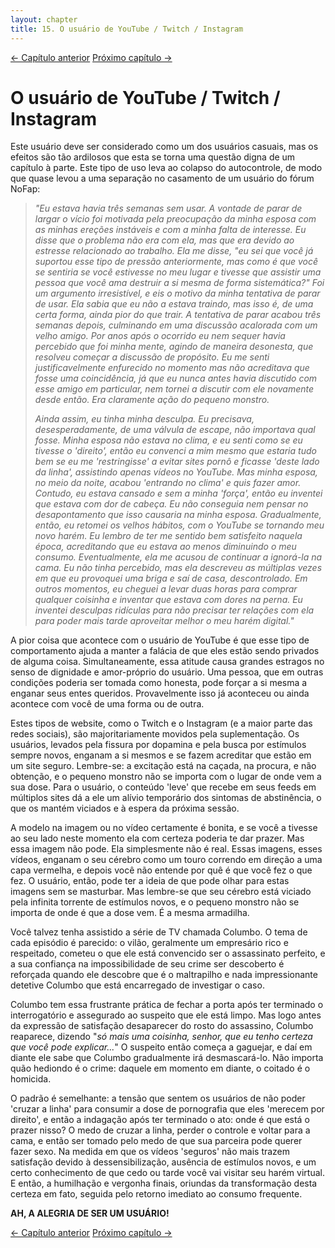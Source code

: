 ```yaml
---
layout: chapter
title: 15. O usuário de YouTube / Twitch / Instagram 
---
```

<div class="pagination-selector">
<a href="14-usuarios-casuais.html" class="chapter-btn">&larr; Capítulo anterior</a>
<a href="16-tempo-certo.html" class="chapter-btn">Próximo capítulo &#8594;</a>
</div>

# O usuário de YouTube / Twitch / Instagram

Este usuário deve ser considerado como um dos usuários casuais, mas os efeitos são tão ardilosos que esta se torna uma questão digna de um capítulo à parte. Este tipo de uso leva ao colapso do autocontrole, de modo que quase levou a uma separação no casamento de um usuário do fórum NoFap:

> *"Eu estava havia três semanas sem usar. A vontade de parar de largar o vício foi motivada pela preocupação da minha esposa com as minhas ereções instáveis e com a minha falta de interesse. Eu disse que o problema não era com ela, mas que era devido ao estresse relacionado ao trabalho. Ela me disse, "eu sei que você já suportou esse tipo de pressão anteriormente, mas como é que você se sentiria se você estivesse no meu lugar e tivesse que assistir uma pessoa que você ama destruir a si mesma de forma sistemática?" Foi um argumento irresistível, e eis o motivo da minha tentativa de parar de usar. Ela sabia que eu não a estava traindo, mas isso é, de uma certa forma, ainda pior do que trair. A tentativa de parar acabou três semanas depois, culminando em uma discussão acalorada com um velho amigo. Por anos após o ocorrido eu nem sequer havia percebido que foi minha mente, agindo de maneira desonesta, que resolveu começar a discussão de propósito. Eu me senti justificavelmente enfurecido no momento mas não acreditava que fosse uma coincidência, já que eu nunca antes havia discutido com esse amigo em particular, nem tornei a discutir com ele novamente desde então. Era claramente ação do pequeno monstro.*
>
> *Ainda assim, eu tinha minha desculpa. Eu precisava, desesperadamente, de uma válvula de escape, não importava qual fosse. Minha esposa não estava no clima, e eu senti como se eu tivesse o 'direito', então eu convenci a mim mesmo que estaria tudo bem se eu me 'restringisse' a evitar sites pornô e ficasse 'deste lado da linha', assistindo apenas vídeos no YouTube. Mas minha esposa, no meio da noite, acabou 'entrando no clima' e quis fazer amor. Contudo, eu estava cansado e sem a minha 'força', então eu inventei que estava com dor de cabeça. Eu não conseguia nem pensar no desapontamento que isso causaria na minha esposa. Gradualmente, então, eu retomei os velhos hábitos, com o YouTube se tornando meu novo harém. Eu lembro de ter me sentido bem satisfeito naquela época, acreditando que eu estava ao menos diminuindo o meu consumo. Eventualmente, ela me acusou de continuar a ignorá-la na cama. Eu não tinha percebido, mas ela descreveu as múltiplas vezes em que eu provoquei uma briga e saí de casa, descontrolado. Em outros momentos, eu cheguei a levar duas horas para comprar qualquer coisinha e inventar que estava com dores na perna. Eu inventei desculpas ridículas para não precisar ter relações com ela para poder mais tarde aproveitar melhor o meu harém digital."*

A pior coisa que acontece com o usuário de YouTube é que esse tipo de comportamento ajuda a manter a falácia de que eles estão sendo privados de alguma coisa. Simultaneamente, essa atitude causa grandes estragos no senso de dignidade e amor-próprio do usuário. Uma pessoa, que em outras condições poderia ser tomada como honesta, pode forçar a si mesma a enganar seus entes queridos. Provavelmente isso já aconteceu ou ainda acontece com você de uma forma ou de outra.

Estes tipos de website, como o Twitch e o Instagram (e a maior parte das redes sociais), são majoritariamente movidos pela suplementação. Os usuários, levados pela fissura por dopamina e pela busca por estímulos sempre novos, enganam a si mesmos e se fazem acreditar que estão em um site seguro. Lembre-se: a excitação está na caçada, na procura, e não obtenção, e o pequeno monstro não se importa com o lugar de onde vem a sua dose. Para o usuário, o conteúdo 'leve' que recebe em seus feeds em múltiplos sites dá a ele um alívio temporário dos sintomas de abstinência, o que os mantém viciados e à espera da próxima sessão.

A modelo na imagem ou no vídeo certamente é bonita, e se você a tivesse ao seu lado neste momento ela com certeza poderia te dar prazer. Mas essa imagem não pode. Ela simplesmente não é real. Essas imagens, esses vídeos, enganam o seu cérebro como um touro correndo em direção a uma capa vermelha, e depois você não entende por quê é que você fez o que fez. O usuário, então, pode ter a ideia de que pode olhar para estas imagens sem se masturbar. Mas lembre-se que seu cérebro está viciado pela infinita torrente de estímulos novos, e o pequeno monstro não se importa de onde é que a dose vem. É a mesma armadilha.

Você talvez tenha assistido a série de TV chamada Columbo. O tema de cada episódio é parecido: o vilão, geralmente um empresário rico e respeitado, cometeu o que ele está convencido ser o assassinato perfeito, e a sua confiança na impossibilidade de seu crime ser descoberto é reforçada quando ele descobre que é o maltrapilho e nada impressionante detetive Columbo que está encarregado de investigar o caso.

Columbo tem essa frustrante prática de fechar a porta após ter terminado o interrogatório e assegurado ao suspeito que ele está limpo. Mas logo antes da expressão de satisfação desaparecer do rosto do assassino, Columbo reaparece, dizendo "*só mais uma coisinha, senhor, que eu tenho certeza que você pode explicar...*" O suspeito então começa a gaguejar, e daí em diante ele sabe que Columbo gradualmente irá desmascará-lo. Não importa quão hediondo é o crime: daquele em momento em diante, o coitado é o homicida.

O padrão é semelhante: a tensão que sentem os usuários de não poder 'cruzar a linha' para consumir a dose de pornografia que eles 'merecem por direito', e então a indagação após ter terminado o ato: onde é que está o prazer nisso? O medo de cruzar a linha, perder o controle e voltar para a cama, e então ser tomado pelo medo de que sua parceira pode querer fazer sexo. Na medida em que os vídeos 'seguros' não mais trazem satisfação devido à dessensibilização, ausência de estímulos novos, e um certo conhecimento de que cedo ou tarde você vai visitar seu harém virtual. E então, a humilhação e vergonha finais, oriundas da transformação desta certeza em fato, seguida pelo retorno imediato ao consumo frequente.

**AH, A ALEGRIA DE SER UM USUÁRIO!**

<div class="pagination-selector">
<a href="14-usuarios-casuais.html" class="chapter-btn">&larr; Capítulo anterior</a>
<a href="16-tempo-certo.html" class="chapter-btn">Próximo capítulo &#8594;</a>
</div>